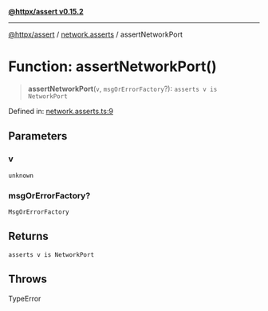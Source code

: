 [**@httpx/assert v0.15.2**](../../README.md)

***

[@httpx/assert](../../README.md) / [network.asserts](../README.md) / assertNetworkPort

# Function: assertNetworkPort()

> **assertNetworkPort**(`v`, `msgOrErrorFactory`?): `asserts v is NetworkPort`

Defined in: [network.asserts.ts:9](https://github.com/belgattitude/httpx/blob/68e7ebef40f7182365676b3a21f99e398b93dd78/packages/assert/src/network.asserts.ts#L9)

## Parameters

### v

`unknown`

### msgOrErrorFactory?

`MsgOrErrorFactory`

## Returns

`asserts v is NetworkPort`

## Throws

TypeError
